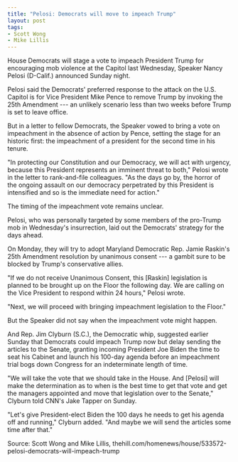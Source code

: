 ```yaml
---
title: "Pelosi: Democrats will move to impeach Trump"
layout: post
tags:
- Scott Wong
- Mike Lillis
---
```


House Democrats will stage a vote to impeach President Trump for encouraging mob violence at the Capitol last Wednesday, Speaker Nancy Pelosi (D-Calif.) announced Sunday night.

Pelosi said the Democrats' preferred response to the attack on the U.S. Capitol is for Vice President Mike Pence to remove Trump by invoking the 25th Amendment --- an unlikely scenario less than two weeks before Trump is set to leave office.

But in a letter to fellow Democrats, the Speaker vowed to bring a vote on impeachment in the absence of action by Pence, setting the stage for an historic first: the impeachment of a president for the second time in his tenure.

"In protecting our Constitution and our Democracy, we will act with urgency, because this President represents an imminent threat to both," Pelosi wrote in the letter to rank-and-file colleagues. "As the days go by, the horror of the ongoing assault on our democracy perpetrated by this President is intensified and so is the immediate need for action."

The timing of the impeachment vote remains unclear.

Pelosi, who was personally targeted by some members of the pro-Trump mob in Wednesday's insurrection, laid out the Democrats' strategy for the days ahead.

On Monday, they will try to adopt Maryland Democratic Rep. Jamie Raskin's 25th Amendment resolution by unanimous consent --- a gambit sure to be blocked by Trump's conservative allies.

"If we do not receive Unanimous Consent, this [Raskin] legislation is planned to be brought up on the Floor the following day. We are calling on the Vice President to respond within 24 hours," Pelosi wrote.

"Next, we will proceed with bringing impeachment legislation to the Floor."

But the Speaker did not say when the impeachment vote might happen.

And Rep. Jim Clyburn (S.C.), the Democratic whip, suggested earlier Sunday that Democrats could impeach Trump now but delay sending the articles to the Senate, granting incoming President Joe Biden the time to seat his Cabinet and launch his 100-day agenda before an impeachment trial bogs down Congress for an indeterminate length of time.

"We will take the vote that we should take in the House. And [Pelosi] will make the determination as to when is the best time to get that vote and get the managers appointed and move that legislation over to the Senate," Clyburn told CNN's Jake Tapper on Sunday.

"Let's give President-elect Biden the 100 days he needs to get his agenda off and running," Clyburn added. "And maybe we will send the articles some time after that."

Source: Scott Wong and Mike Lillis, thehill.com/homenews/house/533572-pelosi-democrats-will-impeach-trump

